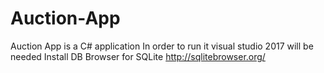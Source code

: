 # Auction-App
Auction App is a C# application
In order to run it visual studio 2017 will be needed 
Install DB Browser for SQLite  http://sqlitebrowser.org/ 
